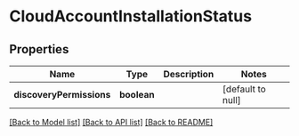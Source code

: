 # CloudAccountInstallationStatus

## Properties
Name | Type | Description | Notes
------------ | ------------- | ------------- | -------------
**discoveryPermissions** | **boolean** |  | [default to null]

[[Back to Model list]](../README.md#documentation-for-models) [[Back to API list]](../README.md#documentation-for-api-endpoints) [[Back to README]](../README.md)


